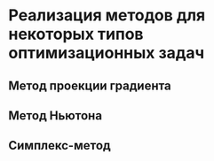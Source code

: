# Реализация методов для некоторых типов оптимизационных задач

## Метод проекции градиента

## Метод Ньютона

## Симплекс-метод
